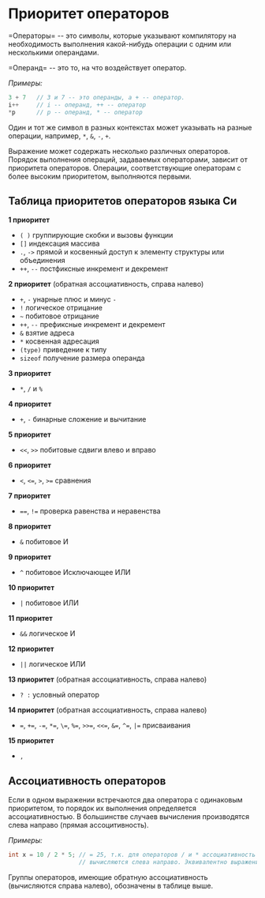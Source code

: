 # Приоритет операторов

=Операторы= -- это символы, которые указывают компилятору на необходимость выполнения какой-нибудь операции с одним или несколькими операндами. 

=Операнд= -- это то, на что воздействует оператор.

*Примеры:*
```c
3 + 7   // 3 и 7 -- это операнды, а + -- оператор. 
i++     // i -- операнд, ++ -- оператор
*p      // p -- операнд, * -- оператор
```
Один и тот же символ в разных контекстах может указывать на разные операции, например, `*`, `&`, `-`, `+`. 

Выражение может содержать несколько различных операторов. Порядок выполнения операций, задаваемых операторами, зависит от приоритета операторов. Операции, соответствующие операторам с более высоким приоритетом, выполняются первыми.


## Таблица приоритетов операторов языка Си

**1 приоритет** 
- `( )` группирующие скобки и вызовы функции 
- `[]` индексация массива
- `.`, `->` прямой и косвенный доступ к элементу структуры или объединения
- `++`, `--` постфиксные инкремент и декремент

**2 приоритет** (обратная ассоциативность, справа налево)
- `+`, `-` унарные плюс и минус `-`
- `!` логическое отрицание
- `~` побитовое отрицание
- `++`, `--` префиксные инкремент и декремент 
- `&` взятие адреса
- `*` косвенная адресация
- `(type)` приведение к типу
- `sizeof` получение размера операнда

**3 приоритет**
- `*`, `/` и `%`

**4 приоритет**
- `+`, `-` бинарные сложение и вычитание

**5 приоритет**
- `<<`, `>>` побитовые сдвиги влево и вправо

**6 приоритет**
- `<`, `<=`, `>`, `>=` сравнения

**7 приоритет**
- `==`, `!=` проверка равенства и неравенства

**8 приоритет**
- `&` побитовое И

**9 приоритет**
- `^` побитовое Исключающее ИЛИ

**10 приоритет**
- `|` побитовое ИЛИ

**11 приоритет**
- `&&` логическое И

**12 приоритет**
- `||` логическое ИЛИ

**13 приоритет** (обратная ассоциативность, справа налево)
- `? :` условный оператор

**14 приоритет** (обратная ассоциативность, справа налево)
- `=`, `+=`, `-=`, `*=`, `\=`, `%=`, `>>=`, `<<=`, `&=`, `^=`, `|=` присваивания

**15 приоритет**
- `,` 


## Ассоциативность операторов

Если в одном выражении встречаются два оператора с одинаковым приоритетом, то порядок их выполнения определяется ассоциативностью. В большинстве случаев вычисления производятся слева направо (прямая ассоцитивность).

*Примеры:*
```c
int x = 10 / 2 * 5; // = 25, т.к. для операторов / и * ассоциативность прямая, 
                    // вычисляются слева направо. Эквивалентно выражению (10 / 2) * 5 
```

Группы операторов, имеющие обратную ассоциативность (вычисляются справа налево), обозначены в таблице выше.
